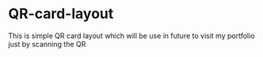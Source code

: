 # QR-card-layout
This is simple QR card layout which will be use in future to visit my portfolio just by scanning the QR 
